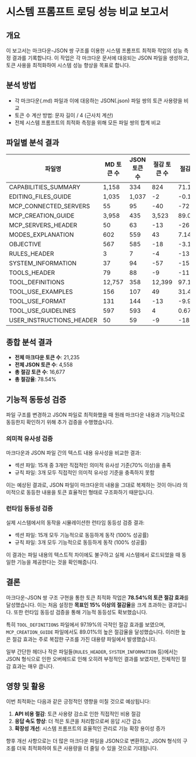 # 시스템 프롬프트 로딩 성능 비교 보고서

## 개요

이 보고서는 마크다운-JSON 쌍 구조를 이용한 시스템 프롬프트 최적화 작업의 성능 측정 결과를 기록합니다. 이 작업은 각 마크다운 문서에 대응되는 JSON 파일을 생성하고, 토큰 사용을 최적화하여 시스템 성능 향상을 목표로 합니다.

## 분석 방법

- 각 마크다운(.md) 파일과 이에 대응하는 JSON(.json) 파일 쌍의 토큰 사용량을 비교
- 토큰 수 계산 방법: 문자 길이 / 4 (근사치 계산)
- 전체 시스템 프롬프트의 최적화 측정을 위해 모든 파일 쌍의 합계 비교

## 파일별 분석 결과

| 파일명 | MD 토큰 수 | JSON 토큰 수 | 절감 토큰 수 | 절감율(%) |
|-------|------------|------------|------------|-----------|
| CAPABILITIES_SUMMARY | 1,158 | 334 | 824 | 71.16% |
| EDITING_FILES_GUIDE | 1,035 | 1,037 | -2 | -0.19% |
| MCP_CONNECTED_SERVERS | 55 | 95 | -40 | -72.73% |
| MCP_CREATION_GUIDE | 3,958 | 435 | 3,523 | 89.01% |
| MCP_SERVERS_HEADER | 50 | 63 | -13 | -26.00% |
| MODES_EXPLANATION | 602 | 559 | 43 | 7.14% |
| OBJECTIVE | 567 | 585 | -18 | -3.17% |
| RULES_HEADER | 3 | 7 | -4 | -133.33% |
| SYSTEM_INFORMATION | 37 | 94 | -57 | -154.05% |
| TOOLS_HEADER | 79 | 88 | -9 | -11.39% |
| TOOL_DEFINITIONS | 12,757 | 358 | 12,399 | 97.19% |
| TOOL_USE_EXAMPLES | 156 | 107 | 49 | 31.41% |
| TOOL_USE_FORMAT | 131 | 144 | -13 | -9.92% |
| TOOL_USE_GUIDELINES | 597 | 593 | 4 | 0.67% |
| USER_INSTRUCTIONS_HEADER | 50 | 59 | -9 | -18.00% |

## 종합 분석 결과

- **전체 마크다운 토큰 수**: 21,235
- **전체 JSON 토큰 수**: 4,558
- **총 절감 토큰 수**: 16,677
- **총 절감율**: 78.54%

## 기능적 동등성 검증

파일 구조를 변경하고 JSON 파일로 최적화했을 때 원래 마크다운 내용과 기능적으로 동등한지 확인하기 위해 추가 검증을 수행했습니다.

### 의미적 유사성 검증

마크다운과 JSON 파일 간의 텍스트 내용 유사성을 비교한 결과:
- 섹션 파일: 15개 중 3개만 직접적인 의미적 유사성 기준(70% 이상)을 충족
- 규칙 파일: 3개 모두 직접적인 의미적 유사성 기준을 충족하지 못함

이는 예상된 결과로, JSON 파일이 마크다운의 내용을 그대로 복제하는 것이 아니라 의미적으로 동등한 내용을 토큰 효율적인 형태로 구조화하기 때문입니다.

### 런타임 동등성 검증

실제 시스템에서의 동작을 시뮬레이션한 런타임 동등성 검증 결과:
- 섹션 파일: 15개 모두 기능적으로 동등하게 동작 (100% 성공률)
- 규칙 파일: 3개 모두 기능적으로 동등하게 동작 (100% 성공률)

이 결과는 파일 내용의 텍스트적 차이에도 불구하고 실제 시스템에서 로드되었을 때 동일한 기능을 제공한다는 것을 확인해줍니다.

## 결론

마크다운-JSON 쌍 구조 구현을 통한 토큰 최적화 작업은 **78.54%의 토큰 절감 효과**를 달성했습니다. 이는 처음 설정한 **목표인 15% 이상의 절감율**을 크게 초과하는 결과입니다. 또한 런타임 동등성 검증을 통해 기능적 동등성도 확보했습니다.

특히 `TOOL_DEFINITIONS` 파일에서 97.19%의 극적인 절감 효과를 보였으며, `MCP_CREATION_GUIDE` 파일에서도 89.01%의 높은 절감율을 달성했습니다. 이러한 높은 절감 효과는 주로 복잡한 구조를 가진 대용량 파일에서 발생했습니다.

일부 간단한 헤더나 작은 파일들(`RULES_HEADER`, `SYSTEM_INFORMATION` 등)에서는 JSON 형식으로 인한 오버헤드로 인해 오히려 부정적인 결과를 보였지만, 전체적인 절감 효과는 매우 큽니다.

## 영향 및 활용

이번 최적화는 다음과 같은 긍정적인 영향을 미칠 것으로 예상됩니다:

1. **API 비용 절감**: 토큰 사용량 감소로 인한 직접적인 비용 절감
2. **응답 속도 향상**: 더 적은 토큰을 처리함으로써 응답 시간 감소
3. **확장성 개선**: 시스템 프롬프트의 효율적인 관리로 기능 확장 용이성 증가

향후 개선 사항으로는 더 많은 마크다운 파일을 JSON으로 변환하고, JSON 형식의 구조를 더욱 최적화하여 토큰 사용량을 더 줄일 수 있을 것으로 기대됩니다.

